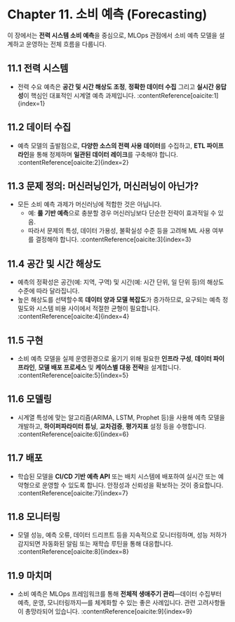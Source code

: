 # Chapter 11. 소비 예측 (Forecasting)

이 장에서는 **전력 시스템 소비 예측**을 중심으로, MLOps 관점에서 소비 예측 모델을 설계하고 운영하는 전체 흐름을 다룹니다.

## 11.1 전력 시스템
- 전력 수요 예측은 **공간 및 시간 해상도 조정**, **정확한 데이터 수집** 그리고 **실시간 응답성**이 핵심인 대표적인 시계열 예측 과제입니다. :contentReference[oaicite:1]{index=1}

## 11.2 데이터 수집
- 예측 모델의 출발점으로, **다양한 소스의 전력 사용 데이터**를 수집하고, **ETL 파이프라인**을 통해 정제하며 **일관된 데이터 레이크**를 구축해야 합니다. :contentReference[oaicite:2]{index=2}

## 11.3 문제 정의: 머신러닝인가, 머신러닝이 아닌가?
- 모든 소비 예측 과제가 머신러닝에 적합한 것은 아닙니다.
  - 예: **룰 기반 예측**으로 충분할 경우 머신러닝보다 단순한 전략이 효과적일 수 있음.
  - 따라서 문제의 특성, 데이터 가용성, 불확실성 수준 등을 고려해 ML 사용 여부를 결정해야 합니다. :contentReference[oaicite:3]{index=3}

## 11.4 공간 및 시간 해상도
- 예측의 정확성은 공간(예: 지역, 구역) 및 시간(예: 시간 단위, 일 단위 등)의 해상도 수준에 따라 달라집니다.
- 높은 해상도를 선택할수록 **데이터 양과 모델 복잡도**가 증가하므로, 요구되는 예측 정밀도와 시스템 비용 사이에서 적절한 균형이 필요합니다. :contentReference[oaicite:4]{index=4}

## 11.5 구현
- 소비 예측 모델을 실제 운영환경으로 옮기기 위해 필요한 **인프라 구성**, **데이터 파이프라인**, **모델 배포 프로세스** 및 **케이스별 대응 전략**을 설계합니다. :contentReference[oaicite:5]{index=5}

## 11.6 모델링
- 시계열 특성에 맞는 알고리즘(ARIMA, LSTM, Prophet 등)을 사용해 예측 모델을 개발하고, **하이퍼파라미터 튜닝**, **교차검증**, **평가지표** 설정 등을 수행합니다. :contentReference[oaicite:6]{index=6}

## 11.7 배포
- 학습된 모델을 **CI/CD 기반 예측 API** 또는 배치 시스템에 배포하여 실시간 또는 예약형으로 운영할 수 있도록 합니다. 안정성과 신뢰성을 확보하는 것이 중요합니다. :contentReference[oaicite:7]{index=7}

## 11.8 모니터링
- 모델 성능, 예측 오류, 데이터 드리프트 등을 지속적으로 모니터링하며, 성능 저하가 감지되면 자동화된 알림 또는 재학습 루틴을 통해 대응합니다. :contentReference[oaicite:8]{index=8}

## 11.9 마치며
- 소비 예측은 MLOps 프레임워크를 통해 **전체적 생애주기 관리**—데이터 수집부터 예측, 운영, 모니터링까지—를 체계화할 수 있는 좋은 사례입니다. 관련 고려사항들이 총망라되어 있습니다. :contentReference[oaicite:9]{index=9}

